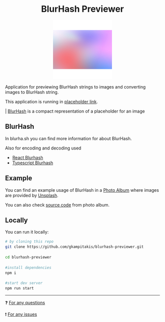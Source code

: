 <h1 align="center">BlurHash Previewer</h1>

<p align="center">
  <img src="./public/logo192.png">
<p>

Application for previewing BlurHash strings to images and converting images to BlurHash string.

This application is running in [placeholder link]().

| [BlurHash](https://blurha.sh/) is a compact representation of a placeholder for an image

## BlurHash

In blurha.sh you can find more information for about BlurHash.

Also for encoding and decoding used 
- [React Blurhash](https://github.com/woltapp/react-blurhash)
- [Typescript Blurhash](https://github.com/woltapp/blurhash/tree/master/TypeScript)

## Example

You can find an example usage of BlurHash in a [Photo Album](https://gkampitakis.github.io/small-react-projects/#/photo-album) where images are provided by [Unsplash](https://unsplash.com).

You can also check [source code](https://github.com/gkampitakis/small-react-projects/tree/master/src/projects/photo_album) from photo album.

## Locally 

You can run it locally:

```bash 
# by cloning this repo 
git clone https://github.com/gkampitakis/blurhash-previewer.git

cd blurhash-previewer

#install dependencies
npm i

#start dev server
npm run start
```

<hr>

❓ [For any questions](https://github.com/gkampitakis/blurhash-previewer/discussions/categories/q-a)

❗ [For any issues](https://github.com/gkampitakis/blurhash-previewer/issues)

